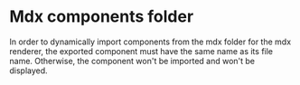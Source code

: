 # Mdx components folder

In order to dynamically import components from the mdx folder for the mdx renderer, the exported component must have the same name as its file name.
Otherwise, the component won't be imported and won't be displayed.
